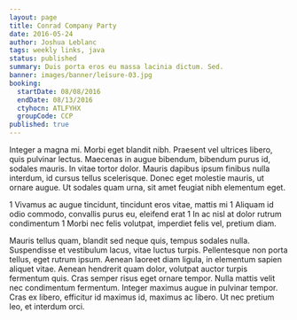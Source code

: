 ```yaml
---
layout: page
title: Conrad Company Party
date: 2016-05-24
author: Joshua Leblanc
tags: weekly links, java
status: published
summary: Duis porta eros eu massa lacinia dictum. Sed.
banner: images/banner/leisure-03.jpg
booking:
  startDate: 08/08/2016
  endDate: 08/13/2016
  ctyhocn: ATLFYHX
  groupCode: CCP
published: true
---
```

Integer a magna mi. Morbi eget blandit nibh. Praesent vel ultrices libero, quis pulvinar lectus. Maecenas in augue bibendum, bibendum purus id, sodales mauris. In vitae tortor dolor. Mauris dapibus ipsum finibus nulla interdum, id cursus tellus scelerisque. Donec eget molestie mauris, ut ornare augue. Ut sodales quam urna, sit amet feugiat nibh elementum eget.

1 Vivamus ac augue tincidunt, tincidunt eros vitae, mattis mi
1 Aliquam id odio commodo, convallis purus eu, eleifend erat
1 In ac nisl at dolor rutrum condimentum
1 Morbi nec felis volutpat, imperdiet felis vel, pretium diam.

Mauris tellus quam, blandit sed neque quis, tempus sodales nulla. Suspendisse et vestibulum lacus, vitae luctus turpis. Pellentesque non porta tellus, eget rutrum ipsum. Aenean laoreet diam ligula, in elementum sapien aliquet vitae. Aenean hendrerit quam dolor, volutpat auctor turpis fermentum quis. Cras semper risus eget ornare tempor. Nulla mattis velit nec condimentum fermentum. Integer maximus augue in pulvinar tempor. Cras ex libero, efficitur id maximus id, maximus ac libero. Ut nec pretium leo, et interdum orci.
